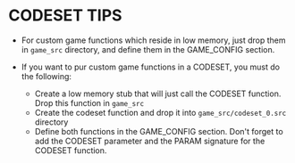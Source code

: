 # CODESET TIPS

- For custom game functions which reside in low memory, just drop them in
  `game_src` directory, and define them in the GAME_CONFIG section.

- If you want to pur custom game functions in a CODESET, you must do the
  following:
  - Create a low memory stub that will just call the CODESET function. Drop
    this function in `game_src`
  - Create the codeset function and drop it into `game_src/codeset_0.src`
    directory
  - Define both functions in the GAME_CONFIG section. Don't forget to add
    the CODESET parameter and the PARAM signature for the CODESET function.
